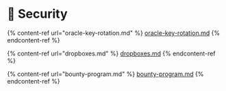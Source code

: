 # 💪 Security

{% content-ref url="oracle-key-rotation.md" %}
[oracle-key-rotation.md](oracle-key-rotation.md)
{% endcontent-ref %}

{% content-ref url="dropboxes.md" %}
[dropboxes.md](dropboxes.md)
{% endcontent-ref %}

{% content-ref url="bounty-program.md" %}
[bounty-program.md](bounty-program.md)
{% endcontent-ref %}

